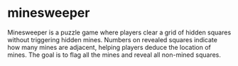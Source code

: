# minesweeper

Minesweeper is a puzzle game where players clear a grid of hidden squares without triggering hidden mines. Numbers on revealed squares indicate how many mines are adjacent, helping players deduce the location of mines. The goal is to flag all the mines and reveal all non-mined squares.